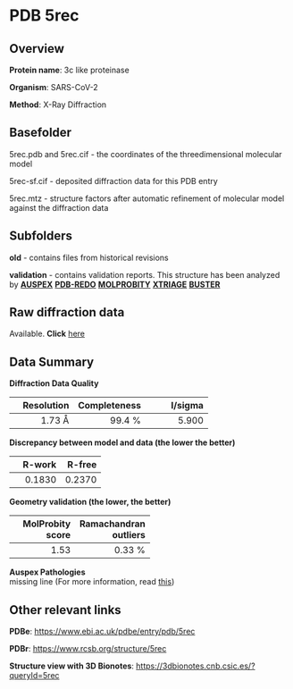 # PDB 5rec

## Overview

**Protein name**: 3c like proteinase

**Organism**: SARS-CoV-2

**Method**: X-Ray Diffraction

## Basefolder

5rec.pdb and 5rec.cif - the coordinates of the threedimensional molecular model

5rec-sf.cif - deposited diffraction data for this PDB entry

5rec.mtz - structure factors after automatic refinement of molecular model against the diffraction data

## Subfolders



**old** - contains files from historical revisions

**validation** - contains validation reports. This structure has been analyzed by [**AUSPEX**](https://github.com/thorn-lab/coronavirus_structural_task_force/tree/master/pdb/3c_like_proteinase/SARS-CoV-2/5rec/validation/auspex) [**PDB-REDO**](https://github.com/thorn-lab/coronavirus_structural_task_force/tree/master/pdb/3c_like_proteinase/SARS-CoV-2/5rec/validation/pdb-redo) [**MOLPROBITY**](https://github.com/thorn-lab/coronavirus_structural_task_force/tree/master/pdb/3c_like_proteinase/SARS-CoV-2/5rec/validation/molprobity) [**XTRIAGE**](https://github.com/thorn-lab/coronavirus_structural_task_force/blob/master/pdb/3c_like_proteinase/SARS-CoV-2/5rec/validation/Xtriage_output.log) [**BUSTER**](https://www.globalphasing.com/buster/wiki/index.cgi?Covid19Pdb5REC) 



## Raw diffraction data

Available. **Click** [here](https://zenodo.org/record/3730590) 

## Data Summary
**Diffraction Data Quality**

|   | Resolution | Completeness| I/sigma |
|---|-------------:|----------------:|--------------:|
|   |1.73 Å|99.4  %|<img width=50/>5.900|

**Discrepancy between model and data (the lower the better)**

|   | **R-work**| **R-free**   
|---|-------------:|----------------:|           
||  0.1830|  0.2370|

**Geometry validation (the lower, the better)**

|   |**MolProbity<br>score**| **Ramachandran<br>outliers** 
|---|-------------:|----------------:|
||  1.53|  0.33 %|

**Auspex Pathologies**<br> missing line (For more information, read [this](https://github.com/thorn-lab/coronavirus_structural_task_force/blob/master/pdb/3c_like_proteinase/SARS-CoV-2/5rec/validation/auspex/5rec_auspex_comments.txt))

 



## Other relevant links 
**PDBe**:  https://www.ebi.ac.uk/pdbe/entry/pdb/5rec
 
**PDBr**: https://www.rcsb.org/structure/5rec 

**Structure view with 3D Bionotes**: https://3dbionotes.cnb.csic.es/?queryId=5rec

